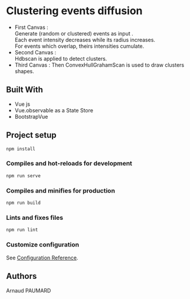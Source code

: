 # Clustering events diffusion

- First Canvas :   
Generate (random or clustered) events as input .   
Each event intensity decreases while its radius increases.    
For events which overlap, theirs intensities cumulate.   
- Second Canvas :  
Hdbscan is applied to detect clusters. 
- Third Canvas :
Then ConvexHullGrahamScan is used to draw clusters shapes.    

## Built With

- Vue js
- Vue.observable as a State Store
- BootstrapVue

## Project setup
```
npm install
```

### Compiles and hot-reloads for development
```
npm run serve
```

### Compiles and minifies for production
```
npm run build
```

### Lints and fixes files
```
npm run lint
```

### Customize configuration
See [Configuration Reference](https://cli.vuejs.org/config/).

## Authors
Arnaud PAUMARD

